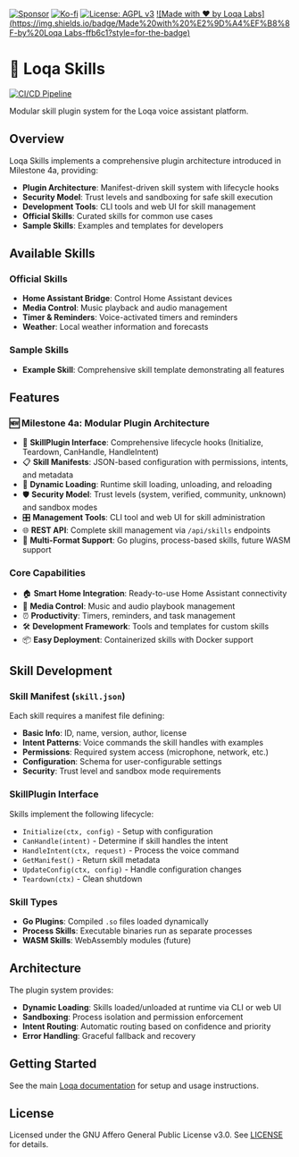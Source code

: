 [![Sponsor](https://img.shields.io/badge/Sponsor-Loqa-ff69b4?logo=githubsponsors&style=for-the-badge)](https://github.com/sponsors/annabarnes1138)
[![Ko-fi](https://img.shields.io/badge/Buy%20me%20a%20coffee-Ko--fi-FF5E5B?logo=ko-fi&logoColor=white&style=for-the-badge)](https://ko-fi.com/annabarnes)
[![License: AGPL v3](https://img.shields.io/badge/License-AGPL--3.0-blue?style=for-the-badge)](LICENSE)
[![Made with ❤️ by Loqa Labs](https://img.shields.io/badge/Made%20with%20%E2%9D%A4%EF%B8%8F-by%20Loqa Labs-ffb6c1?style=for-the-badge)](https://loqalabs.com)

# 🧩 Loqa Skills

[![CI/CD Pipeline](https://github.com/loqalabs/loqa-skills/actions/workflows/ci.yml/badge.svg)](https://github.com/loqalabs/loqa-skills/actions/workflows/ci.yml)

Modular skill plugin system for the Loqa voice assistant platform.

## Overview

Loqa Skills implements a comprehensive plugin architecture introduced in Milestone 4a, providing:
- **Plugin Architecture**: Manifest-driven skill system with lifecycle hooks
- **Security Model**: Trust levels and sandboxing for safe skill execution  
- **Development Tools**: CLI tools and web UI for skill management
- **Official Skills**: Curated skills for common use cases
- **Sample Skills**: Examples and templates for developers

## Available Skills

### Official Skills
- **Home Assistant Bridge**: Control Home Assistant devices
- **Media Control**: Music playback and audio management
- **Timer & Reminders**: Voice-activated timers and reminders
- **Weather**: Local weather information and forecasts

### Sample Skills
- **Example Skill**: Comprehensive skill template demonstrating all features

## Features

### 🆕 Milestone 4a: Modular Plugin Architecture

- 🧩 **SkillPlugin Interface**: Comprehensive lifecycle hooks (Initialize, Teardown, CanHandle, HandleIntent)
- 📋 **Skill Manifests**: JSON-based configuration with permissions, intents, and metadata
- 🔄 **Dynamic Loading**: Runtime skill loading, unloading, and reloading
- 🛡️ **Security Model**: Trust levels (system, verified, community, unknown) and sandbox modes
- 🎛️ **Management Tools**: CLI tool and web UI for skill administration
- 🌐 **REST API**: Complete skill management via `/api/skills` endpoints
- 🔧 **Multi-Format Support**: Go plugins, process-based skills, future WASM support

### Core Capabilities

- 🏠 **Smart Home Integration**: Ready-to-use Home Assistant connectivity
- 🎵 **Media Control**: Music and audio playbook management
- ⏰ **Productivity**: Timers, reminders, and task management
- 🛠️ **Development Framework**: Tools and templates for custom skills
- 📦 **Easy Deployment**: Containerized skills with Docker support

## Skill Development

### Skill Manifest (`skill.json`)

Each skill requires a manifest file defining:
- **Basic Info**: ID, name, version, author, license
- **Intent Patterns**: Voice commands the skill handles with examples
- **Permissions**: Required system access (microphone, network, etc.)
- **Configuration**: Schema for user-configurable settings
- **Security**: Trust level and sandbox mode requirements

### SkillPlugin Interface

Skills implement the following lifecycle:
- `Initialize(ctx, config)` - Setup with configuration
- `CanHandle(intent)` - Determine if skill handles the intent
- `HandleIntent(ctx, request)` - Process the voice command
- `GetManifest()` - Return skill metadata
- `UpdateConfig(ctx, config)` - Handle configuration changes
- `Teardown(ctx)` - Clean shutdown

### Skill Types

- **Go Plugins**: Compiled `.so` files loaded dynamically
- **Process Skills**: Executable binaries run as separate processes
- **WASM Skills**: WebAssembly modules (future)

## Architecture

The plugin system provides:
- **Dynamic Loading**: Skills loaded/unloaded at runtime via CLI or web UI
- **Sandboxing**: Process isolation and permission enforcement
- **Intent Routing**: Automatic routing based on confidence and priority
- **Error Handling**: Graceful fallback and recovery

## Getting Started

See the main [Loqa documentation](https://github.com/loqalabs/loqa) for setup and usage instructions.

## License

Licensed under the GNU Affero General Public License v3.0. See [LICENSE](LICENSE) for details. 
